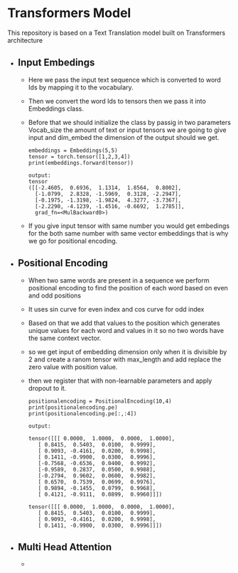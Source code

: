 # Transformers Model
This repository is based on a Text Translation model built on Transformers architecture

* Input Embedings
   - 
   - Here we pass the input text sequence which is converted to word Ids by mapping it to the vocabulary.
   - Then we convert the word Ids to tensors then we pass it into Embeddings class.
   - Before that we should initialize the class by passig in two parameters Vocab_size the amount of text or input tensors we are going to give input and dim_embed the dimension of the output should we get.
  
      ```
      embeddings = Embeddings(5,5)
      tensor = torch.tensor([1,2,3,4])
      print(embeddings.forward(tensor))

      output:
      tensor
      ([[-2.4605,  0.6936,  1.1314,  1.8564,  0.8002],
        [-1.0799,  2.8328, -1.5969,  0.3128, -2.2947],
        [-0.1975, -1.3198, -1.9824,  4.3277, -3.7367],
        [-2.2290, -4.1239, -1.4516, -0.6692,  1.2785]], 
        grad_fn=<MulBackward0>)
      ```
    - If you give input tensor with same number you would get embedings for the both same number with same vector embeddings that is why we go for positional encoding.


* Positional Encoding
  - 
  - When two same words are present in a sequence we perform positional encoding to find the position of each word based on even and odd positions
  - It uses sin curve for even index and cos curve for odd index
  - Based on that we add that values to the position which generates unique values for each word and values in it so no two words have the same context vector.
  - so we get input of embedding dimension only when it is divisible by 2 and create a ranom tensor with max_length and add replace the zero value with position value.
  - then we register that with non-learnable parameters and apply dropout to it.

      ```
      positionalencoding = PositionalEncoding(10,4)
      print(positionalencoding.pe)
      print(positionalencoding.pe[:,:4])

      output:

      tensor([[[ 0.0000,  1.0000,  0.0000,  1.0000],  
         [ 0.8415,  0.5403,  0.0100,  0.9999],  
         [ 0.9093, -0.4161,  0.0200,  0.9998],  
         [ 0.1411, -0.9900,  0.0300,  0.9996],  
         [-0.7568, -0.6536,  0.0400,  0.9992],  
         [-0.9589,  0.2837,  0.0500,  0.9988],  
         [-0.2794,  0.9602,  0.0600,  0.9982],  
         [ 0.6570,  0.7539,  0.0699,  0.9976],  
         [ 0.9894, -0.1455,  0.0799,  0.9968],  
         [ 0.4121, -0.9111,  0.0899,  0.9960]]])

      tensor([[[ 0.0000,  1.0000,  0.0000,  1.0000],  
         [ 0.8415,  0.5403,  0.0100,  0.9999],  
         [ 0.9093, -0.4161,  0.0200,  0.9998],  
         [ 0.1411, -0.9900,  0.0300,  0.9996]]])
      ```

* Multi Head Attention
  - 
  - 